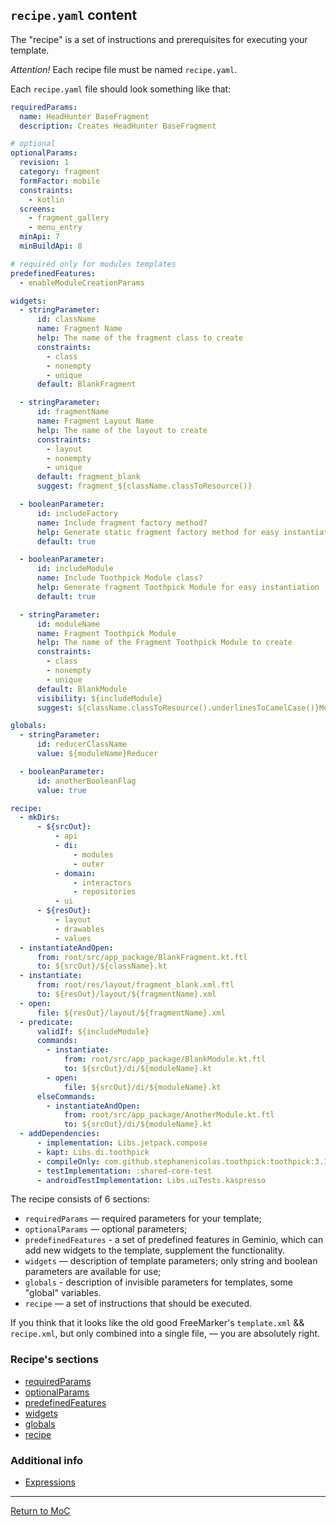 ## `recipe.yaml` content

The "recipe" is a set of instructions and prerequisites for executing your template.

*Attention!* Each recipe file must be named `recipe.yaml`.

Each `recipe.yaml` file should look something like that:

```yaml
requiredParams:
  name: HeadHunter BaseFragment
  description: Creates HeadHunter BaseFragment

# optional
optionalParams:
  revision: 1
  category: fragment
  formFactor: mobile
  constraints:
    - kotlin
  screens:
    - fragment_gallery
    - menu_entry
  minApi: 7
  minBuildApi: 8

# required only for modules templates
predefinedFeatures:
  - enableModuleCreationParams

widgets:
  - stringParameter:
      id: className
      name: Fragment Name
      help: The name of the fragment class to create
      constraints:
        - class
        - nonempty
        - unique
      default: BlankFragment

  - stringParameter:
      id: fragmentName
      name: Fragment Layout Name
      help: The name of the layout to create
      constraints:
        - layout
        - nonempty
        - unique
      default: fragment_blank
      suggest: fragment_${className.classToResource()}

  - booleanParameter:
      id: includeFactory
      name: Include fragment factory method?
      help: Generate static fragment factory method for easy instantiation
      default: true

  - booleanParameter:
      id: includeModule
      name: Include Toothpick Module class?
      help: Generate fragment Toothpick Module for easy instantiation
      default: true

  - stringParameter:
      id: moduleName
      name: Fragment Toothpick Module
      help: The name of the Fragment Toothpick Module to create
      constraints:
        - class
        - nonempty
        - unique
      default: BlankModule
      visibility: ${includeModule}
      suggest: ${className.classToResource().underlinesToCamelCase()}Module

globals:
  - stringParameter:
      id: reducerClassName
      value: ${moduleName}Reducer

  - booleanParameter:
      id: anotherBooleanFlag
      value: true

recipe:
  - mkDirs:
      - ${srcOut}:
          - api
          - di:
              - modules
              - outer
          - domain:
              - interactors
              - repositories
          - ui
      - ${resOut}:
          - layout
          - drawables
          - values
  - instantiateAndOpen:
      from: root/src/app_package/BlankFragment.kt.ftl
      to: ${srcOut}/${className}.kt
  - instantiate:
      from: root/res/layout/fragment_blank.xml.ftl
      to: ${resOut}/layout/${fragmentName}.xml
  - open:
      file: ${resOut}/layout/${fragmentName}.xml
  - predicate:
      validIf: ${includeModule}
      commands:
        - instantiate:
            from: root/src/app_package/BlankModule.kt.ftl
            to: ${srcOut}/di/${moduleName}.kt
        - open:
            file: ${srcOut}/di/${moduleName}.kt
      elseCommands:
        - instantiateAndOpen:
            from: root/src/app_package/AnotherModule.kt.ftl
            to: ${srcOut}/di/${moduleName}.kt
  - addDependencies:
      - implementation: Libs.jetpack.compose
      - kapt: Libs.di.toothpick
      - compileOnly: com.github.stephanenicolas.toothpick:toothpick:3.1.0
      - testImplementation: :shared-core-test
      - androidTestImplementation: Libs.uiTests.kaspresso
```

The recipe consists of 6 sections:

- `requiredParams` — required parameters for your template;
- `optionalParams` — optional parameters;
- `predefinedFeatures` - a set of predefined features in Geminio, which 
  can add new widgets to the template, supplement the functionality.
- `widgets` — description of template parameters; only string and boolean parameters are available for use;
- `globals` - description of invisible parameters for templates, some "global" variables.
- `recipe` — a set of instructions that should be executed.

If you think that it looks like the old good FreeMarker's `template.xml` && `recipe.xml`,
but only combined into a single file, — you are absolutely right.

### Recipe's sections

- [requiredParams](/plugins/hh-geminio/docs/en/recipe_content/REQURED_PARAMS.md)
- [optionalParams](/plugins/hh-geminio/docs/en/recipe_content/OPTIONAL_PARAMS.md)
- [predefinedFeatures](/plugins/hh-geminio/docs/en/recipe_content/PREDEFINED_FEATURES.md)
- [widgets](/plugins/hh-geminio/docs/en/recipe_content/WIDGETS.md)
- [globals](/plugins/hh-geminio/docs/en/recipe_content/GLOBALS.md)
- [recipe](/plugins/hh-geminio/docs/en/recipe_content/RECIPE.md)

### Additional info

- [Expressions](/plugins/hh-geminio/docs/en/EXPRESSIONS.md)

---

[Return to MoC](/plugins/hh-geminio/README_EN.md)